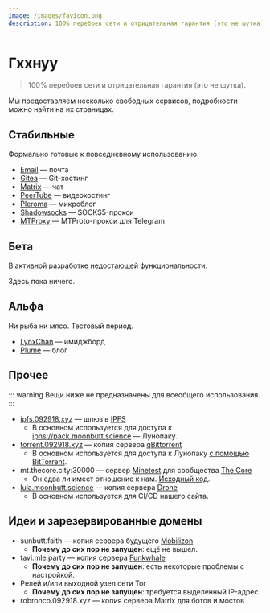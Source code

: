 ```yaml
---
image: /images/favicon.png
description: 100% перебоев сети и отрицательная гарантия (это не шутка).
---
```


# Гххнуу

> 100% перебоев сети и отрицательная гарантия (это не шутка).

Мы предоставляем несколько свободных сервисов, подробности можно найти на их страницах.

## Стабильные

Формально готовые к повседневному использованию.

- [Email](/ru/how/email.md) — почта
- [Gitea](/ru/how/gitea.md) — Git-хостинг
- [Matrix](/ru/how/matrix.md) — чат
- [PeerTube](/ru/how/peertube.md) — видеохостинг
- [Pleroma](/ru/how/pleroma.md) — микроблог
- [Shadowsocks](/ru/how/shadowsocks.md) — SOCKS5-прокси
- [MTProxy](/ru/how/mtproxy.md) — MTProto-прокси для Telegram

## Бета

В активной разработке недостающей функциональности.

Здесь пока ничего.

## Альфа

Ни рыба ни мясо. Тестовый период.

- [LynxChan](/ru/how/lynxchan.md) — имиджборд
- [Plume](/ru/how/plume.md) — блог

## Прочее

::: warning
Вещи ниже не предназначены для всеобщего использования.
:::

- [ipfs.092918.xyz](https://ipfs.092918.xyz) — шлюз в [IPFS](https://ipfs.io)
  - В основном используется для доступа к [ipns://pack.moonbutt.science](https://ipfs.092918.xyz/ipns/pack.moonbutt.science) — Лунопаку.
- [torrent.092918.xyz](https://torrent.092918.xyz) — копия сервера [qBittorrent](https://qbittorrent.org)
  - В основном используется для доступа к Лунопаку [с помощью BitTorrent](magnet:?xt=urn:btih:d11725c69a8f227c0b42bbbe26963114c44eaf14&dn=pack.moonbutt.science&tr=udp%3a%2f%2ftracker.openbittorrent.com%3a80%2fannounce&tr=udp%3a%2f%2ftracker.opentrackr.org%3a1337%2fannounce&tr=udp%3a%2f%2ftracker.coppersurfer.tk%3a6969%2fannounce&tr=%3dudp%3a%2f%2ftracker.internetwarriors.net%3a1337%2fannounce).
- mt.thecore.city:30000 — сервер [Minetest](https://minetest.net) для сообщества [The Core](https://thecore.city)
  - Он едва ли имеет отношение к нам. [Исходный код](https://moonbutt.science/innereq/minetest).
- [lula.moonbutt.science](https://lula.moonbutt.science) — копия сервера [Drone](https://drone.io)
  - В основном используется для CI/CD нашего сайта.

## Идеи и зарезервированные домены

- sunbutt.faith — копия сервера будущего [Mobilizon](https://joinmobilizon.org)
  - **Почему до сих пор не запущен**: ещё не вышел.
- tavi.mle.party — копия сервера [Funkwhale](https://funkwhale.audio)
  - **Почему до сих пор не запущен**: есть некоторые проблемы с настройкой.
- Релей и/или выходной узел сети Tor
  - **Почему до сих пор не запущен**: требуется выделенный IP-адрес.
- robronco.092918.xyz — копия сервера Matrix для ботов и мостов
